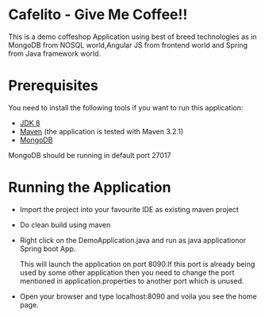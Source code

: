 Cafelito - Give Me Coffee!!
========
This is a demo coffeshop Application using best of breed technologies as in MongoDB from NOSQL world,Angular JS from frontend world and Spring from Java framework world.

Prerequisites
=============

You need to install the following tools if you want to run this application:

* [JDK 8](http://www.oracle.com/technetwork/java/javase/downloads/jdk8-downloads-2133151.html)
* [Maven](http://maven.apache.org/) (the application is tested with Maven 3.2.1)
* [MongoDB](http://docs.mongodb.org/manual/installation/)


MongoDB should be running in default port 27017

Running the Application
=======================

* Import the project into your favourite IDE as existing maven project
* Do clean build using maven
* Right click on the DemoApplication.java and run as java applicationor Spring boot App.

  This will launch the application on port 8090.If this port is already being used by some other application then you need to   change the port mentioned in application.properties to another port which is unused.

* Open your browser and type localhost:8090 and voila you see the home page.
